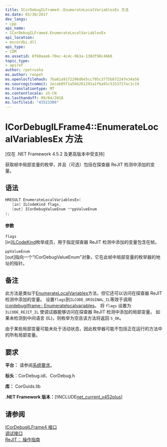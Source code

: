 ```yaml
---
title: ICorDebugILFrame4::EnumerateLocalVariablesEx 方法
ms.date: 03/30/2017
dev_langs:
- cpp
api_name:
- ICorDebugILFrame4.EnumerateLocalVariablesEx
api_location:
- mscordbi.dll
api_type:
- COM
ms.assetid: 6f60aae6-70ec-4c4c-963a-138df98c4668
topic_type:
- apiref
author: rpetrusha
ms.author: ronpet
ms.openlocfilehash: 7ba61a91f2296d6e5cc795c3775bb72247e34a56
ms.sourcegitcommit: 2eceb05f1a5bb261291a1f6a91c5153727ac1c19
ms.translationtype: MT
ms.contentlocale: zh-CN
ms.lasthandoff: 09/04/2018
ms.locfileid: "43523306"
---
```

# <a name="icordebugilframe4enumeratelocalvariablesex-method"></a>ICorDebugILFrame4::EnumerateLocalVariablesEx 方法
[仅在 .NET Framework 4.5.2 及更高版本中受支持]  
  
 获取帧中局部变量的枚举，并且（可选）包括在探查器 ReJIT 检测中添加的变量。  
  
## <a name="syntax"></a>语法  
  
```cpp
HRESULT EnumerateLocalVariablesEx(  
   [in] ILCodeKind flags,   
   [out] ICorDebugValueEnum **ppValueEnum  
);  
```  
  
#### <a name="parameters"></a>参数  
 `flags`  
 [in][ILCodeKind](../../../../docs/framework/unmanaged-api/debugging/ilcodekind-enumeration.md)枚举成员，用于指定探查器 ReJIT 检测中添加的变量包含在帧。  
  
 `ppValueEnum`  
 [out]指向一个"ICorDebugValueEnum"对象，它在此帧中局部变量的枚举器的地址的指针。  
  
## <a name="remarks"></a>备注  
 此方法是类似于[EnumerateLocalVariables](../../../../docs/framework/unmanaged-api/debugging/icordebugilframe-enumeratelocalvariables-method.md)方法，但它还可以访问在探查器 ReJIT 检测中添加的变量。 设置`flags`到`ILCODE_ORIGINAL_IL`等效于调用[icordebugilframe:: Enumeratelocalvariables](../../../../docs/framework/unmanaged-api/debugging/icordebugilframe-enumeratelocalvariables-method.md)。 将 `flags` 设置为 `ILCODE_REJIT_IL` 使调试器能够访问在探查器 ReJIT 检测中添加的局部变量。 如果未检测到中间语言 (IL)，则枚举为空且该方法将返回 `S_OK`。  
  
 由于某些局部变量可能未处于活动状态，因此枚举器可能不包括正在运行的方法中的所有局部变量。  
  
## <a name="requirements"></a>要求  
 **平台：** 请参阅[系统要求](../../../../docs/framework/get-started/system-requirements.md)。  
  
 **标头**：CorDebug.idl、CorDebug.h  
  
 **库：** CorGuids.lib  
  
 **.NET Framework 版本：**[!INCLUDE[net_current_v452plus](../../../../includes/net-current-v452plus-md.md)]  
  
## <a name="see-also"></a>请参阅  
 [ICorDebugILFrame4 接口](../../../../docs/framework/unmanaged-api/debugging/icordebugilframe4-interface.md)  
 [调试接口](../../../../docs/framework/unmanaged-api/debugging/debugging-interfaces.md)  
 [ReJIT： 操作指南](https://blogs.msdn.com/b/davbr/archive/2011/10/12/rejit-a-how-to-guide.aspx)
